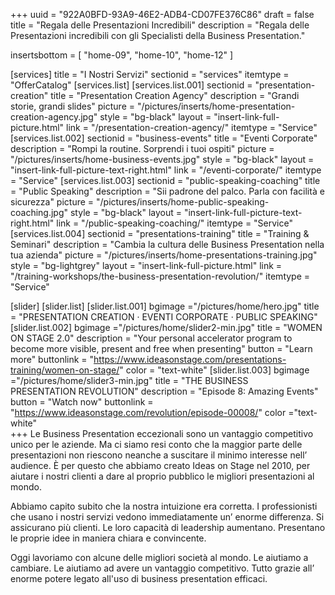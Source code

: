 +++
uuid		= "922A0BFD-93A9-46E2-ADB4-CD07FE376C86"
draft 		= false
title 		= "Regala delle Presentazioni Incredibili"
description	= "Regala delle Presentazioni incredibili con gli Specialisti della Business Presentation."

insertsbottom	= [
	"home-09",
	"home-10",
	"home-12"
]

[services]
	title	= "I Nostri Servizi"
	sectionid	= "services"
	itemtype	= "OfferCatalog"
	[services.list]	
		[services.list.001]
			sectionid	= "presentation-creation"
			title		= "Presentation Creation Agency"
			description	= "Grandi storie, grandi slides"
			picture		= "/pictures/inserts/home-presentation-creation-agency.jpg"
			style		= "bg-black"
			layout		= "insert-link-full-picture.html"
			link			= "/presentation-creation-agency/"
			itemtype	= "Service"
		[services.list.002]
			sectionid	= "business-events"
			title		= "Eventi Corporate"
			description	= "Rompi la routine. Sorprendi i tuoi ospiti"
			picture		= "/pictures/inserts/home-business-events.jpg"
			style		= "bg-black"
			layout		= "insert-link-full-picture-text-right.html"
			link			= "/eventi-corporate/"
			itemtype	= "Service"
		[services.list.003]
			sectionid	= "public-speaking-coaching"
			title		= "Public Speaking"
			description	= "Sii padrone del palco. Parla con facilità e sicurezza"
			picture		= "/pictures/inserts/home-public-speaking-coaching.jpg"
			style		= "bg-black"
			layout		= "insert-link-full-picture-text-right.html"
			link			= "/public-speaking-coaching/"
			itemtype	= "Service"
		[services.list.004]
			sectionid	= "presentations-training"
			title		= "Training & Seminari"
			description	= "Cambia la cultura delle Business Presentation nella tua azienda"
			picture		= "/pictures/inserts/home-presentations-training.jpg"
			style		= "bg-lightgrey"
			layout		= "insert-link-full-picture.html"
			link			= "/training-workshops/the-business-presentation-revolution/"
			itemtype	= "Service"

[slider]
	[slider.list]
		[slider.list.001]
			bgimage ="/pictures/home/hero.jpg"
			title = "PRESENTATION CREATION · EVENTI CORPORATE · PUBLIC SPEAKING"
		[slider.list.002]
			bgimage ="/pictures/home/slider2-min.jpg"
			title = "WOMEN ON STAGE 2.0"
			description = "Your personal accelerator program to become more visible, present and free when presenting"
			button = "Learn more"
			buttonlink = "https://www.ideasonstage.com/presentations-training/women-on-stage/"
			color = "text-white"
		[slider.list.003]
			bgimage ="/pictures/home/slider3-min.jpg"
			title = "THE BUSINESS PRESENTATION REVOLUTION"
			description = "Episode 8: Amazing Events"
			button = "Watch now"
			buttonlink = "https://www.ideasonstage.com/revolution/episode-00008/"
			color ="text-white"				
+++
Le Business Presentation eccezionali sono un vantaggio competitivo unico per le aziende. Ma ci siamo resi conto che la maggior parte delle presentazioni non riescono neanche a suscitare il minimo interesse nell’ audience. È per questo che abbiamo creato Ideas on Stage nel 2010, per aiutare i nostri clienti a dare al proprio pubblico le migliori presentazioni al mondo.

Abbiamo capito subito che la nostra intuizione era corretta. I professionisti che usano i nostri servizi vedono immediatamente un’ enorme differenza. Si assicurano più clienti. Le loro capacità di leadership aumentano.  Presentano le proprie idee in maniera chiara e convincente.

Oggi lavoriamo con alcune delle migliori società al mondo. Le aiutiamo a cambiare. Le aiutiamo ad avere un vantaggio competitivo. Tutto grazie all’ enorme potere legato all'uso di business presentation efficaci.
